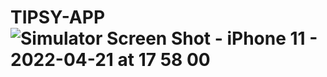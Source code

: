 # TIPSY-APP![Simulator Screen Shot - iPhone 11 - 2022-04-21 at 17 58 00](https://user-images.githubusercontent.com/81331435/164487307-b53c5be9-b742-4bb1-86b8-c07005b4dbed.png)
